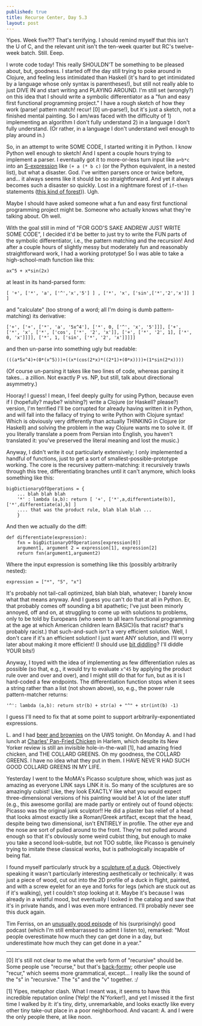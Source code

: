 ```yaml
---
published: true
title: Recurse Center, Day 5.3
layout: post
---
```

Yipes. Week five?!? That's terrifying. I should remind myself that this isn't the U of C, and the relevant unit isn't the ten-week quarter but RC's twelve-week batch. Still. Eeep. 

I wrote code today! This really SHOULDN'T be something to be pleased about, but, goodness. I started off the day still trying to poke around in Clojure, and feeling less intimidated than Haskell (it's hard to get intimidated by a language whose only syntax is parentheses!), but still not really able to just DIVE IN and start writing and PLAYING AROUND. I'm still set (wrongly?) on this idea that I should write a symbolic differentiator as a "fun and easy first functional programming project." I have a rough sketch of how they work (parse! pattern match! recur! [0] un-parse!), but it's just a sketch, not a finished mental painting. So I am/was faced with the difficulty of 1) implementing an algorithm I don't fully understand 2) in a language I don't fully understand. (Or rather, in a language I don't understand well enough to play around in.)

So, in an attempt to write SOME CODE, I started writing it in Python. I know Python well enough to sketch! And I spent a couple hours trying to implement a parser. I eventually got it to more-or-less turn input like `a+b*c` into an [S-expression](https://en.wikipedia.org/wiki/S-expression) like `(+ a (* b c)` (or the Python equivalent, in a nested list), but what a disaster. God. I've written parsers once or twice before, and... it always seems like it should be so straightforward. And yet it always becomes such a disaster so quickly. Lost in a nightmare forest of `if`-`then` statements ([this kind of forest](http://fusion.net/story/252500/japan-suicide-forest-sea-of-trees-aokigahara-mt-fuji/))). Ugh. 

Maybe I should have asked someone what a fun and easy first functional programming project might be. Someone who actually knows what they're talking about. Oh well. 

With the goal still in mind of "FOR GOD'S SAKE ANDREW JUST WRITE SOME CODE", I decided it'd be better to just try to write the FUN parts of the symbolic differentiator, i.e., the pattern matching and the recursion! And after a couple hours of slightly messy but moderately fun and reasonably straightforward work, I had a working prototype! So I was able to take a high-school-math function like this:

    ax^5 + x*sin(2x)

at least in its hand-parsed form:

    [ '+', ['*', 'a', ['^','x','5'] ] , ['*', 'x', ['sin',['*','2','x']] ] ]

and "calculate" (too strong of a word; all I'm doing is dumb pattern-matching) its derivative:

    ['+', ['+', ['*', 'a', '5x^4'], ['*', 0, ['^', 'x', '5']]], ['+', ['*', 'x', ['*', ['cos', ['*', '2', 'x']], ['+', ['*', '2', 1], ['*', 0, 'x']]]], ['*', 1, ['sin', ['*', '2', 'x']]]]]

and then un-parse into something ugly but readable:

    (((a*5x^4)+(0*(x^5)))+((x*(cos(2*x)*((2*1)+(0*x))))+(1*sin(2*x))))

(Of course un-parsing it takes like two lines of code, whereas parsing it takes... a zillion. Not exactly P vs. NP, but still, talk about directional asymmetry.)

Hooray! I guess! I mean, I feel deeply guilty for using Python, because even if I (hopefully? maybe? wishing?) write a Clojure (or Haskell? please?) version, I'm terrified I'll be corrupted for already having written it in Python, and will fall into the fallacy of trying to write Python with Clojure syntax! Which is obviously very differently than actually THINKING in Clojure (or Haskell) and solving the problem in the way Clojure wants me to solve it. (If you literally translate a poem from Persian into English, you haven't translated it: you've preserved the literal meaning and lost the music.)

Anyway, I didn't write it out particularly extensively; I only implemented a handful of functions, just to get a sort of smallest-possible-prototype working. The core is the recursivey pattern-matching: it recursively trawls through this tree, differentiating branches until it can't anymore, which looks something like this:

    bigDictionaryOfOperations = {
        ... blah blah blah
        '*' : lambda (a,b): return [ '+', ['*',a,differentiate(b)], ['*',differentiate(a),b] ]
        .... that was the product rule, blah blah blah ...
        }

And then we actually do the diff:

    def differentiate(expression):
        fxn = bigDictionaryOfOperations[expression[0]]
        argument1, argument 2 = expression[1], expression[2]
        return fxn(argument1,argument2)

Where the input expression is something like this (possibly arbitrarily nested):

    expression = ["*", "5", "x"]


It's probably not tail-call optimized, blah blah blah, whatever; I barely know what that means anyway. And I guess you can't do that at all in Python. Er, that probably comes off sounding a bit apathetic; I've just been minorly annoyed, off and on, at struggling to come up with solutions to problems, only to be told by Europeans (who seem to all learn functional programming at the age at which American children learn BASIC)(is that racist? that's probably racist.) that such-and-such isn't a very efficient solution. Well, I don't care if it's an efficient solution! I just want ANY solution, and I'll worry later about making it more efficient! (I should use [bit diddling](https://en.wikipedia.org/wiki/Bit_manipulation)? I'll diddle YOUR bits!)

Anyway, I toyed with the idea of implementing as few differentiation rules as possible (so that, e.g., it would try to evaluate `x^45` by applying the product rule over and over and over), and I might still do that for fun, but as it is I hard-coded a few endpoints. The differentiation function stops when it sees a string rather than a list (not shown above), so, e.g., the power rule pattern-matcher returns:

    '^': lambda (a,b): return str(b) + str(a) + "^" + str(int(b) -1)

I guess I'll need to fix that at some point to support arbitrarily-exponentiated expressions.

L. and I had [beer and brownies](http://westendhall.com/) on the UWS tonight. On Monday A. and I had lunch at [Charles' Pan-Fried Chicken](http://www.newyorker.com/culture/culture-desk/fried-chicken-king-harlem) in Harlem, which despite its New Yorker review is still an invisible hole-in-the-wall [1], had amazing fried chicken, and THE COLLARD GREENS. Oh my goodness, the COLLARD GREENS. I have no idea what they put in them. I HAVE NEVE'R HAD SUCH GOOD COLLARD GREENS IN MY LIFE.

Yesterday I went to the MoMA's Picasso sculpture show, which was just as amazing as everyone LINK says LINK it is. So many of the sculptures are so amazingly cubist! Like, they look EXACTLY like what you would expect three-dimensional versions of his painting would be! A lot of the later stuff (e.g., this awesome gorilla) are made partly or entirely out of found objects: Picasso was the original junk sculptor!! He did a plaster bas relief of a head that looks almost exactly like a Roman/Greek artifact, except that the head, despite being two dimensional, isn't ENTIRELY in profile. The other eye and the nose are sort of pulled around to the front. They're not pulled around enough so that it's obviously some weird cubist thing, but enough to make you take a second look–subtle, but not TOO subtle, like Picasso is genuinely trying to imitate these classical works, but is pathologically incapable of being flat. 

I found myself particularly struck by a [sculpture of a duck](https://news.artnet.com/wp-content/news-upload/2015/09/bird-2.jpg). Objectively speaking it wasn't particularly interesting aesthetically or technically: it was just a piece of wood, cut out into the 2D profile of a duck in flight, painted, and with a screw eyelet for an eye and forks for legs (which are stuck out as if it's walking), yet I couldn't stop looking at it. Maybe it's because I was already in a wistful mood, but eventually I looked in the catalog and saw that it's in private hands, and I was even more entranced. I'll probably never see this duck again. 

Tim Ferriss, on an [unusually good episode](http://fourhourworkweek.com/2015/12/14/derek-sivers-on-developing-confidence-finding-happiness-and-saying-no-to-millions/) of his (surprisingly) good podcast (which I'm still embarrassed to admit I listen to), remarked: "Most people overestimate how much they can get done in a day, but underestimate how much they can get done in a year."

---
[0] It's still not clear to me what the verb form of "recursive" should be. Some people use "recurse," but that's [back-formy](www.nytimes.com/2006/01/29/opinion/29iht-edsafire.html‎); other people use "recur," which seems more grammatical, except... I really like the sound of the "s" in "recursive." The "s" and the "v" together. :/

[1] Yipes, metaphor clash. What I meant was, it seems to have this incredible reputation online (Yelp! the N'Yorker!), and yet I missed it the first time I walked by it: it's tiny, dirty, unremarkable, and looks exactly like every other tiny take-out place in a poor neighborhood. And vacant: A. and I were the only people there, at like noon.